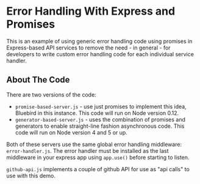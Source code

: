 # Error Handling With Express and Promises

This is an example of using generic error handling code using promises in Express-based API services to remove the need - in general - for developers to write custom error handling code for each individual service handler.

## About The Code

There are two versions of the code:

* `promise-based-server.js` - use just promises to implement this idea, Bluebird in this instance. This code will run on Node version 0.12.
* `generator-based-server.js` - uses the combination of promises and generators to enable straight-line fashion asynchronous code. This code will run on Node version 4 and 5 or up.

Both of these servers use the same global error handling middleware: `error-handler.js`. The error handler must be installed as the last middleware in your express app using `app.use()` before starting to listen.

`github-api.js` implements a couple of github API for use as "api calls" to use with this demo.





